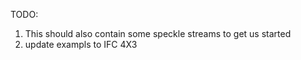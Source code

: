 TODO:

1. This should also contain some speckle streams to get us started
2. update exampls to IFC 4X3
